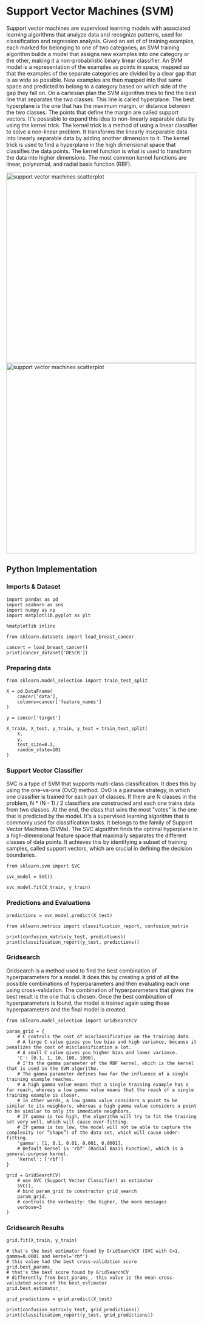 # Support Vector Machines (SVM)

Support vector machines are supervised learning models with associated learning algorithms that analyze data and recognize patterns, used for classification and regression analysis.
Gived an set of of training examples, each marked for belonging to one of two categories, an SVM training algorithm builds a model that assigns new examples into one category or the other, making it a non-probabilistic binary linear classifier.
An SVM model is a representation of the examples as points in space, mapped so that the examples of the separate categories are divided by a clear gap that is as wide as possible. New examples are then mapped into that same space and predicted to belong to a category based on which side of the gap they fall on.
On a cartesian plan the SVM algorithm tries to find the best line that separates the two classes. This line is called hyperplane. The best hyperplane is the one that has the maximum margin, or distance between the two classes. The points that define the margin are called support vectors.
It's possisble to expand this idea to non-linearly separable data by using the kernel trick. The kernel trick is a method of using a linear classifier to solve a non-linear problem. It transforms the linearly inseparable data into linearly separable data by adding another dimension to it. The kernel trick is used to find a hyperplane in the high dimensional space that classifies the data points. The kernel function is what is used to transform the data into higher dimensions. The most common kernel functions are linear, polynomial, and radial basis function (RBF).

<img src="https://storage.rottigni.tech/fs/github/images/ML/svm-scatterplot.jpeg" alt="support vector machines scatterplot" width="500"/>


<img src="https://storage.rottigni.tech/fs/github/images/ML/svm-hyperplane.png" alt="support vector machines scatterplot" width="500"/>


## Python Implementation

### Imports & Dataset
```
import pandas as pd
import seaborn as sns
import numpy as np
import matplotlib.pyplot as plt

%matplotlib inline

from sklearn.datasets import load_breast_cancer

cancert = load_breast_cancer()
print(cancer_dataset['DESCR'])
```

### Preparing data
```
from sklearn.model_selection import train_test_split

X = pd.DataFrame(
    cancer['data'],
    columns=cancer['feature_names']
)

y = cancer['target']

X_train, X_test, y_train, y_test = train_test_split(
    X,
    y,
    test_size=0.3,
    random_state=101
)
```

### Support Vector Classifier
SVC is a type of SVM that supports multi-class classification. It does this by using the one-vs-one (OvO) method. OvO is a pairwise strategy, in which one classifier is trained for each pair of classes. If there are N classes in the problem, N * (N - 1) / 2 classifiers are constructed and each one trains data from two classes. At the end, the class that wins the most "votes" is the one that is predicted by the model.
It's a supervised learning algorithm that is commonly used for classification tasks. It belongs to the family of Support Vector Machines (SVMs). The SVC algorithm finds the optimal hyperplane in a high-dimensional feature space that maximally separates the different classes of data points. It achieves this by identifying a subset of training samples, called support vectors, which are crucial in defining the decision boundaries.
```
from sklearn.svm import SVC

svc_model = SVC()

svc_model.fit(X_train, y_train)
```

### Predictions and Evaluations
```
predictions = svc_model.predict(X_test)

from sklearn.metrics import classification_report, confusion_matrix

print(confusion_matrix(y_test, predictions))
print(classification_report(y_test, predictions))
```

### Gridsearch
Gridsearch is a method used to find the best combination of hyperparameters for a model. It does this by creating a grid of all the possible combinations of hyperparameters and then evaluating each one using cross-validation. The combination of hyperparameters that gives the best result is the one that is chosen.
Once the best combination of hyperparameters is found, the model is trained again using those hyperparameters and the final model is created.

```
from sklearn.model_selection import GridSearchCV

param_grid = {
    # C controls the cost of misclassification on the training data.
    # A large C value gives you low bias and high variance, because it penalizes the cost of misclassification a lot.
    # A small C value gives you higher bias and lower variance.
    'C': [0.1, 1, 10, 100, 1000],
    # I'ts the gamma parameter of the RBF kernel, which is the kernel that is used in the SVM algorithm.
    # The gamma parameter defines how far the influence of a single training example reaches.
    # A high gamma value means that a single training example has a far reach, whereas a low gamma value means that the reach of a single training example is closer.
    # In other words, a low gamma value considers a point to be similar to its neighbors, whereas a high gamma value considers a point to be similar to only its immediate neighbors.
    # If gamma is too high, the algorithm will try to fit the training set very well, which will cause over-fitting.
    # If gamma is too low, the model will not be able to capture the complexity (or “shape”) of the data set, which will cause under-fitting.
    'gamma': [1, 0.1, 0.01, 0.001, 0.0001],
    # Default kernel is 'rbf' (Radial Basis Function), which is a general-purpose kernel.
    'kernel': ['rbf']
}

grid = GridSearchCV(
    # use SVC (Support Vector Classifier) as estimator
    SVC(),
    # bind param_grid to constructor grid_search
    param_grid,
    # controls the verbosity: the higher, the more messages
    verbose=3
)
```

### Gridsearch Results
```
grid.fit(X_train, y_train)

# that's the best estimator found by GridSearchCV (SVC with C=1, gamma=0.0001 and kernel='rbf')
# this value had the best cross-validation score
grid.best_params_
# that's the best score found by GridSearchCV
# differently from best_params_, this value is the mean cross-validated score of the best_estimator
grid.best_estimator_

grid_predictions = grid.predict(X_test)

print(confusion_matrix(y_test, grid_predictions))
print(classification_report(y_test, grid_predictions))
```
